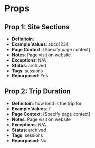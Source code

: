 # Props

## Prop 1: Site Sections
- **Definitoin**: 
- **Example Values**: abcd1234
- **Page Context**: [Specify page context]
- **Notes**: Page visit on website
- **Exceptions**: N/A
- **Status**: archived
- **Tags**: sessions
- **Repurposed**: Yes

## Prop 2: Trip Duration
- **Definitoin**: how lond is the trip for
- **Example Values**: 7
- **Page Context**: [Specify page context]
- **Notes**: Page visit on website
- **Exceptions**: N/A
- **Status**: archived
- **Tags**: sessions
- **Repurposed**: No

